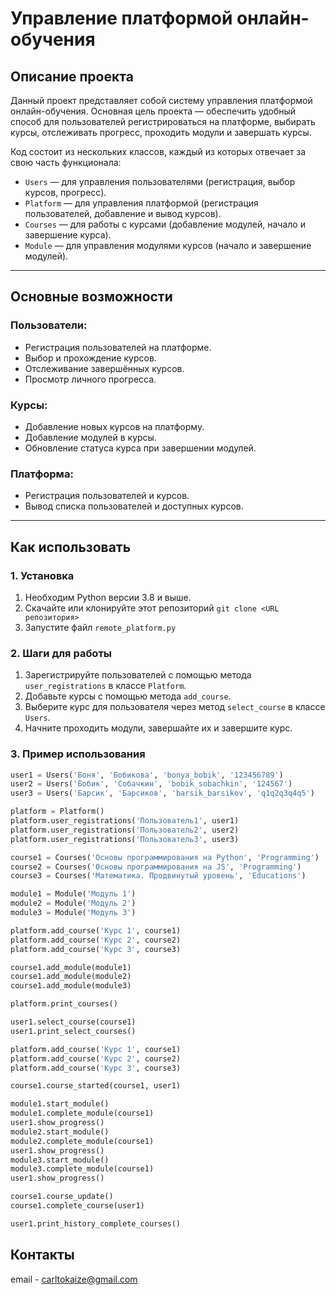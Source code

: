 # Управление платформой онлайн-обучения

## Описание проекта

Данный проект представляет собой систему управления платформой онлайн-обучения. Основная цель проекта — обеспечить удобный способ для пользователей регистрироваться на платформе, выбирать курсы, отслеживать прогресс, проходить модули и завершать курсы.

Код состоит из нескольких классов, каждый из которых отвечает за свою часть функционала:

- `Users` — для управления пользователями (регистрация, выбор курсов, прогресс).
- `Platform` — для управления платформой (регистрация пользователей, добавление и вывод курсов).
- `Courses` — для работы с курсами (добавление модулей, начало и завершение курса).
- `Module` — для управления модулями курсов (начало и завершение модулей).

---

## Основные возможности

### Пользователи:
- Регистрация пользователей на платформе.
- Выбор и прохождение курсов.
- Отслеживание завершённых курсов.
- Просмотр личного прогресса.

### Курсы:
- Добавление новых курсов на платформу.
- Добавление модулей в курсы.
- Обновление статуса курса при завершении модулей.

### Платформа:
- Регистрация пользователей и курсов.
- Вывод списка пользователей и доступных курсов.

---

## Как использовать

### 1. Установка
1. Необходим Python версии 3.8 и выше.
2. Скачайте или клонируйте этот репозиторий
   `git clone <URL репозитория>`
3. Запустите файл `remote_platform.py`

### 2. Шаги для работы
1. Зарегистрируйте пользователей с помощью метода `user_registrations` в классе `Platform`.
2. Добавьте курсы с помощью метода `add_course`.
3. Выберите курс для пользователя через метод `select_course` в классе `Users`.
4. Начните проходить модули, завершайте их и завершите курс.

### 3. Пример использования
```python
user1 = Users('Боня', 'Бобикова', 'bonya_bobik', '123456789')
user2 = Users('Бобик', 'Собачкин', 'bobik_sobachkin', '124567')
user3 = Users('Барсик', 'Барсиков', 'barsik_barsikov', 'q1q2q3q4q5')

platform = Platform()
platform.user_registrations('Пользователь1', user1)
platform.user_registrations('Пользователь2', user2)
platform.user_registrations('Пользователь3', user3)

course1 = Courses('Основы программирования на Python', 'Programming')
course2 = Courses('Основы программирования на JS', 'Programming')
course3 = Courses('Математика. Продвинутый уровень', 'Educations')

module1 = Module('Модуль 1')
module2 = Module('Модуль 2')
module3 = Module('Модуль 3')

platform.add_course('Курс 1', course1)
platform.add_course('Курс 2', course2)
platform.add_course('Курс 3', course3)

course1.add_module(module1)
course1.add_module(module2)
course1.add_module(module3)

platform.print_courses()

user1.select_course(course1)
user1.print_select_courses()

platform.add_course('Курс 1', course1)
platform.add_course('Курс 2', course2)
platform.add_course('Курс 3', course3)

course1.course_started(course1, user1)

module1.start_module()
module1.complete_module(course1)
user1.show_progress()
module2.start_module()
module2.complete_module(course1)
user1.show_progress()
module3.start_module()
module3.complete_module(course1)
user1.show_progress()

course1.course_update()
course1.complete_course(user1)  

user1.print_history_complete_courses()

```

## Контакты
email - carltokaize@gmail.com
